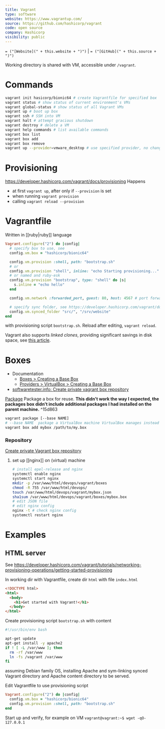 ```yaml
---
title: Vagrant
type: software
website: https://www.vagrantup.com/
source: https://github.com/hashicorp/vagrant
code: open source
company: Hashicorp
visibility: public
---
```

`= ("[Website](" + this.website + ")")` |  `= ("[GitHub](" + this.source + ")")`

Working directory is shared with VM, accessible under `/vagrant`.

# Commands
```bash
vagrant init hasicorp/bionic64 # create Vagrantfile for specified box
vagrant status # show status of current environment's VMs
vagrant global-status # show status of all Vagrant VMs
vagrant up # boot up box
vagrant ssh # SSH into VM
vagrant halt # attempt gracious shutdown
vagrant destroy # delete a VM
vagrant help commands # list available commands
vagrant box list
vagrant box add
vagrant box remove
vagrant up --provider=vmware_desktop # use specified provider, no changes to Vagrantfile necessary. Following commands should use the same, no need to specify again
```


# Provisioning
https://developer.hashicorp.com/vagrant/docs/provisioning
Happens
- at first `vagrant up`, after only if `--provision` is set
- when running `vagrant provision`
- calling `vagrant reload --provision`


# Vagrantfile

Written in [[ruby|ruby]] language

```ruby
Vagrant.configure("2") do |config|
  # specify box to use, see
  config.vm.box = "hashicorp/bionic64"

  config.vm.provision :shell, path: "bootstrap.sh"
  # or
  config.vm.provision "shell", inline: "echo Starting provisioning..."
  # or named and ruby-esk
  config.vm.provision "bootstrap", type: "shell" do |s|
    s.inline = "echo hello"
  end

  config.vm.network :forwarded_port, guest: 80, host: 4567 # port forwarding

  # specify sync folder, see https://developer.hashicorp.com/vagrant/docs/synced-folders/basic_usage
  config.vm.synced_folder "src/", "/srv/website"
end
```
with provisioning script `bootstrap.sh`. Reload after editing, `vagrant reload`.

Vagrant also supports *linked clones*, providing significant savings in disk space, see [this article](https://medium.com/oracledevs/two-birds-with-one-home-cloned-vagrant-multi-machines-2ee5ba75fad8).


# Boxes
- Documentation
  - [Boxes > Creating a Base Box](https://developer.hashicorp.com/vagrant/docs/boxes/base)
  - [Providers > VirtualBox > Creating a Base Box](https://developer.hashicorp.com/vagrant/docs/providers/virtualbox/boxes)
- [softwaretester.info: Create private vagrant box repository](https://softwaretester.info/create-private-vagrant-box-repository/)

[Package](https://developer.hashicorp.com/vagrant/docs/cli/package)
Package a box for reuse. **This didn't work the way I expected, the packages box didn't include additional packages I had installed on the parent machine.** ^15d863
```bash
vagrant package [--base NAME]
# --base NAME  package a VirtualBox machine VirtualBox manages instead
vagrant box add mybox /path/to/my.box
```

### Repository
[Create private Vagrant box repository](https://softwaretester.info/create-private-vagrant-box-repository/)
1. set up [[nginx]] on (virtual) machine
   ```bash
   # install epel-release and nginx
   systemctl enable nginx
   systemctl start nginx
   mkdir -p /var/www/html/devops/vagrant/boxes
   chmod -R 755 /var/www/html/devops/
   touch /var/www/html/devops/vagrant/mybox.json
   sha1sum /var/www/html/devops/vagrant/boxes/mybox.box
   # edit JSON file
   # edit nginx config
   nginx -t # check nginx config
   systemctl restart nginx
    ```


# Examples

## HTML server
See https://developer.hashicorp.com/vagrant/tutorials/networking-provisioning-operations/getting-started-provisioning

In working dir with Vagrantfile, create dir `html` with file `index.html`
```html
<!DOCTYPE html>
<html>
  <body>
    <h1>Get started with Vagrant!</h1>
  </body>
</html>
```
Create provisioning script `bootstrap.sh` with content
```bash
#!/usr/bin/env bash

apt-get update
apt-get install -y apache2
if ! [ -L /var/www ]; then
  rm -rf /var/www
  ln -fs /vagrant /var/www
fi
```
assuming Debian family OS, installing Apache and sym-linking synced Vagrant directory and Apache content directory to be served.

Edit Vagrantfile to use provisioning script
```ruby
Vagrant.configure("2") do |config|
  config.vm.box = "hashicorp/bionic64"
  config.vm.provision :shell, path: "bootstrap.sh"
end
```

Start up and verify, for example on VM `vagrant@vagrant:~$ wget -qO- 127.0.0.1`

